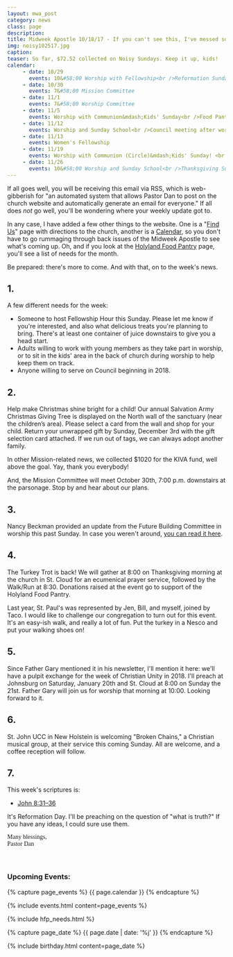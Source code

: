 ```yaml
---
layout: mwa_post
category: news
class: page
description:
title: Midweek Apostle 10/18/17 - If you can't see this, I've messed something up
img: noisy102517.jpg
caption:
teaser: So far, $72.52 collected on Noisy Sundays. Keep it up, kids!
calendar: 
     - date: 10/29
       events: 10&#58;00 Worship with Fellowship<br />Reformation Sunday
     - date: 10/30
       events: 7&#58;00 Mission Committee
     - date: 11/1
       events: 7&#58;00 Worship Committee
     - date: 11/5
       events: Worship with Communion&mdash;Kids' Sunday<br />Food Pantry Blessing<br />All Saints' Day
     - date: 11/12
       events: Worship and Sunday School<br />Council meeting after worship
     - date: 11/13
       events: Women's Fellowship
     - date: 11/19
       events: Worship with Communion (Circle)&mdash;Kids' Sunday! <br />Noisy Sunday!
     - date: 11/26
       events: 10&#58;00 Worship and Sunday School<br />Thanksgiving Sunday<br />Christ the King Sunday
---
```


If all goes well, you will be receiving this email via RSS, which is web-gibberish for "an automated system that allows Pastor Dan to post on the church website and automatically generate an email for everyone." If all does *not* go well, you'll be wondering where your weekly update got to.

In any case, I have added a few other things to the website. One is a "<a href="https://stpaulsmalone.org/directions/">Find Us</a>" page with directions to the church, another is a <a href="https://stpaulsmalone.org/calendar/">Calendar</a>, so you don't have to go rummaging through back issues of the Midweek Apostle to see what's coming up. Oh, and if you look at the <a href="https://stpaulsmalone.org/hfp/">Holyland Food Pantry</a> page, you'll see a list of needs for the month. 

Be prepared: there's more to come. And with that, on to the week's news.<!--more-->

## 1.

A few different needs for the week:

- Someone to host Fellowship Hour this Sunday. Please let me know if you're interested, and also what delicious treats you're planning to bring. There's at least one container of juice downstairs to give you a head start.
- Adults willing to work with young members as they take part in worship, or to sit in the kids' area in the back of church during worship to help keep them on track.
- Anyone willing to serve on Council beginning in 2018.

## 2.

Help make Christmas shine bright for a child! Our annual Salvation Army Christmas Giving Tree is displayed on the North wall of the sanctuary (near the children’s area). Please select a card from the wall and shop for your child. Return your unwrapped gift by Sunday, December 3rd with the gift selection card attached. If we run out of tags, we can always adopt another family.

In other Mission-related news, we collected $1020 for the KIVA fund, well above the goal. Yay, thank you everybody!

And, the Mission Committee will meet October 30th, 7:00 p.m. downstairs at the parsonage. Stop by and hear about our plans.

## 3.

Nancy Beckman provided an update from the Future Building Committee in worship this past Sunday. In case you weren't around, [you can read it here](https://stpaulsmalone.org/documents/bldg102217.pdf).

## 4.

The Turkey Trot is back! We will gather at 8:00 on Thanksgiving morning at the church in St. Cloud for an ecumenical prayer service, followed by the Walk/Run at 8:30. Donations raised at the event go to support of the Holyland Food Pantry.

Last year, St. Paul's was represented by Jen, Bill, and myself, joined by Taco. I would like to challenge our congregation to turn out for this event. It's an easy-ish walk, and really a lot of fun. Put the turkey in a Nesco and put your walking shoes on!

## 5.

Since Father Gary mentioned it in his newsletter, I'll mention it here: we'll have a pulpit exchange for the week of Christian Unity in 2018. I'll preach at Johnsburg on Saturday, January 20th and St. Cloud at 8:00 on Sunday the 21st. Father Gary will join us for worship that morning at 10:00. Looking forward to it.


## 6.

St. John UCC in New Holstein is welcoming "Broken Chains," a Christian musical group, at their service this coming Sunday. All are welcome, and a coffee reception will follow.


## 7.

This week's scriptures is:
<ul>
	<li><a href="http://bible.oremus.org/?ql=375961068">John 8:31–36</a></li>
</ul>

It's Reformation Day. I'll be preaching on the question of "what is truth?" If you have any ideas, I could sure use them.


<div class="blessings" style="font-family: 'Palatino', Times, serif;">Many blessings,<br />
Pastor Dan</div>
<br />
<br />
<div class="after-box">

<h3>Upcoming Events:</h3>
{% capture page_events %}
{{ page.calendar }}
{% endcapture %}

{% include events.html content=page_events %}

{% include hfp_needs.html %}

{% capture page_date %}
{{ page.date | date: '%j' }}
{% endcapture %}

{% include birthday.html content=page_date %}
